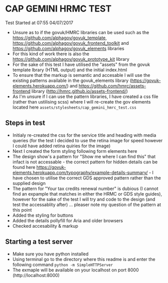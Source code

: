 # CAP GEMINI HRMC TEST
Test Started at 07:55 04/07/2017

* Unsure as to if the govuk/HMRC libraries can be used such as the https://github.com/alphagov/govuk_template, https://github.com/alphagov/govuk_frontend_toolkit and https://github.com/alphagov/govuk_elements libraries
* For this kind of work there is also the https://github.com/alphagov/govuk_prototype_kit library
* For the sake of this test I have utilised the "assets" from the govuk template lbrary (HTML output) and the initial index.html
* To ensure that the markup is semantic and accesable I will use the existing patterns available in the govuk_elements library (https://govuk-elements.herokuapp.com/) and https://github.com/hmrc/assets-frontend library (http://hmrc.github.io/assets-frontend/)
* As I'm unsure if I can use the pattern libraries, I have created a css file (rather than ustilising scss) where I will re-create the gov elements located here `assets/stylesheets/cap_gemini_hmrc_test.css`

## Steps in test
* Initialy re-created the css for the service title and heading with media queries (for the test I decided to use the retina image for speed however I could have added retina quiries for the image)
* Next I created the form styling following form elements here
* The design show's a pattern for "Show me where I can find this" that infact is not accessable - the correct pattern for hidden details can be found here https://govuk-elements.herokuapp.com/typography/example-details-summary/ - I have chosen to utilise the correct GDS approved pattern rather than the supplied design
* The pattern for "Your tax credits renewal number" is dubious (I cannot find an expample that matches in either the HRMC or GDS style guides), however for the sake of the test I will try and code to the design (and test the accessablity after) ... pleaser note my question of the pattern at this point
* Added the styling for buttons 
* Added the details pollyfill for Aria and older browsers
* Checked accesability & markup

## Starting a test server
* Make sure you have python installed
* Using terminal go to the directory where this readme is and enter the following command `python -m SimpleHTTPServer`
* The exmaple will be available on your localhost on port 8000 (http://localhost:8000)
